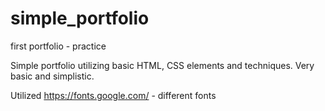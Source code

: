 # simple_portfolio
first portfolio - practice

Simple portfolio utilizing basic HTML, CSS elements and techniques. Very basic and simplistic.

Utilized https://fonts.google.com/ - different fonts
